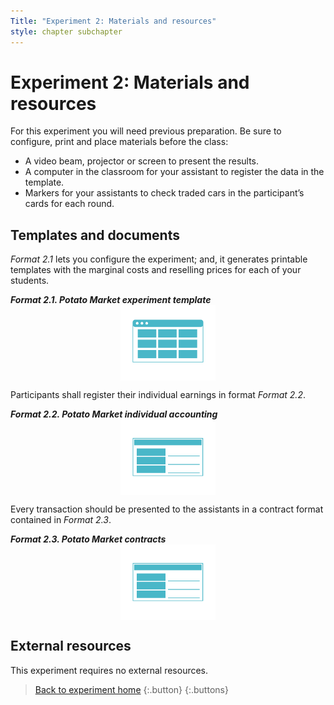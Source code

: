 ```yaml
---
Title: "Experiment 2: Materials and resources"
style: chapter subchapter
---
```


# Experiment 2: Materials and resources

For this experiment you will need previous preparation. Be sure to configure, print and place materials before the class:

* A video beam, projector or screen to present the results. 
* A computer in the classroom for your assistant to register the data in the template.
* Markers for your assistants to check traded cars in the participant’s cards for each round.



## Templates and documents

*Format 2.1* lets you configure the experiment; and, it generates printable templates with the marginal costs and reselling prices for each of your students.

_**Format 2.1. Potato Market experiment template**_
[<img style="width: 30%;
display: block;
margin-left: auto;
margin-right: auto;" 
src="../images/web/table_blue.png">](../materials/Format02-01.xlsx)

Participants shall register their individual earnings in format *Format 2.2*.

_**Format 2.2. Potato Market individual accounting**_
[<img style="width: 30%;
display: block;
margin-left: auto;
margin-right: auto;" 
src="../images/web/format_blue.png">](../materials/Format02-02.pdf)

Every transaction should be presented to the assistants in a contract format contained in *Format 2.3*.

_**Format 2.3. Potato Market contracts**_
[<img style="width: 30%;
display: block;
margin-left: auto;
margin-right: auto;" 
src="../images/web/format_blue.png">](../materials/Format02-03.pdf)


## External resources

This experiment requires no external resources.

> [Back to experiment home](02-01.html)
> {:.button}
{:.buttons}
<br/>
